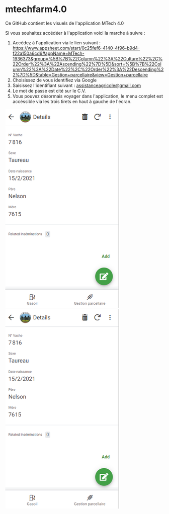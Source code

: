 # mtechfarm4.0
Ce GitHub contient les visuels de l'application MTech 4.0

Si vous souhaitez accédéer à l'application voici la marche à suivre : 

1) Accédez à l'application via le lien suivant : https://www.appsheet.com/start/0c25fef6-4140-4f96-b9d4-f22a150a6cd6#appName=MTech-1936373&group=%5B%7B%22Column%22%3A%22Culture%22%2C%22Order%22%3A%22Ascending%22%7D%5D&sort=%5B%7B%22Column%22%3A%22Date%22%2C%22Order%22%3A%22Descending%22%7D%5D&table=Gestion+parcellaire&view=Gestion+parcellaire
2) Choisissez de vous identifiez via Google
3) Saisissez l'identifiant suivant : assistanceagricole@gmail.com
4) Le mot de passe est cité sur le C.V.
5) Vous pouvez désormais voyager dans l'application, le menu complet est accéssible via les trois tirets en haut à gauche de l'écran. 

![alt text](https://github.com/henrimre/mtechfarm4.0/blob/main/B%C3%A9tail_d%C3%A9tail.png?raw=true) ![alt text](https://github.com/henrimre/mtechfarm4.0/blob/main/B%C3%A9tail_d%C3%A9tail.png?raw=true)

